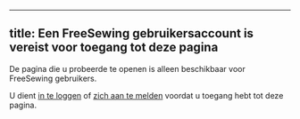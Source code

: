 ***

## title: Een FreeSewing gebruikersaccount is vereist voor toegang tot deze pagina

De pagina die u probeerde te openen is alleen beschikbaar voor FreeSewing gebruikers.

U dient [in te loggen](/login/) of [zich aan te melden](/signup/) voordat u toegang hebt tot deze pagina.
